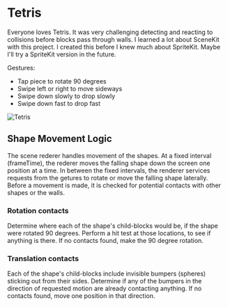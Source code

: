 # Tetris

Everyone loves Tetris.  It was very challenging detecting and reacting to collisions before blocks
pass through walls.  I learned a lot about SceneKit with this project.  I created this before I
knew much about SpriteKit.  Maybe I'll try a SpriteKit version in the future.

Gestures:
- Tap piece to rotate 90 degrees
- Swipe left or right to move sideways
- Swipe down slowly to drop slowly
- Swipe down fast to drop fast

![Tetris](https://github.com/InvaderZim62/Tetris/assets/34785252/15b4d110-c1a1-4c87-b9a6-ce3be0e59072)

## Shape Movement Logic

The scene rederer handles movement of the shapes.  At a fixed interval (frameTime), the rederer
moves the falling shape down the screen one position at a time.  In between the fixed intervals, the
renderer services requests from the getures to rotate or move the falling shape laterally.  Before
a movement is made, it is checked for potential contacts with other shapes or the walls.

### Rotation contacts

Determine where each of the shape's child-blocks would be, if the shape were rotated 90 degrees.
Perform a hit test at those locations, to see if anything is there.  If no contacts found, make the
90 degree rotation.

### Translation contacts

Each of the shape's child-blocks include invisible bumpers (spheres) sticking out from their sides.
Determine if any of the bumpers in the direction of requested motion are already contacting anything.
If no contacts found, move one position in that direction.
